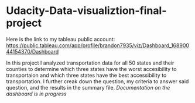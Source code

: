 # Udacity-Data-visualiztion-final-project

Here is the link to my tableau public account: https://public.tableau.com/app/profile/brandon7935/viz/Dashboard_16890044154370/Dashboard

In this project I analyzed transportation data for all 50 states and their counties to determine which three states have the worst accesibility to transportaion and which three states have the best accessibility to transportation. I further creak down the question, my criteria to answer said question, and the results in the summary file. *Documentation on the dashboard is in progress*
